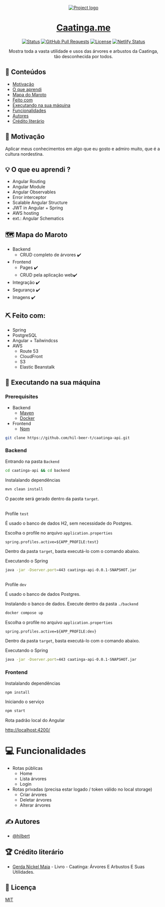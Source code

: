 <p align="center">
  <a href="" rel="noopener">
 <img src="https://user-images.githubusercontent.com/52302576/162342259-3352276c-d0af-4fe7-b518-162f75303ff1.PNG" alt="Project logo"></a>
</p>
<h1 align="center"><a href="http://caatinga.me/">Caatinga.me</a></h1>

<div align="center">

[![Status](https://img.shields.io/badge/status-active-success.svg)]()
[![GitHub Pull Requests](https://img.shields.io/github/issues-pr/hil-beer-t/caatinga-api.svg)](https://github.com/hil-beer-t/caatinga-api/pulls)
[![License](https://img.shields.io/badge/license-MIT-blue.svg)](LICENSE.md)
[![Netlify Status](https://api.netlify.com/api/v1/badges/ed9f5d44-3832-47b1-9d42-0d39cd76699c/deploy-status)](https://app.netlify.com/sites/caatinga/deploys)

</div>

<p align="center"> Mostra toda a vasta utilidade e usos das árvores e arbustos da Caatinga, tão desconhecida por todos.
    <br> 
</p>

## 📝 Conteúdos

- [Motivação](#problem_statement)
- [O que aprendi](#idea)
- [Mapa do Maroto](#map)
- [Feito com](#tech_stack)
- [Executando na sua máquina](#exec)
- [Funcionalidades](#func)
- [Autores](#authors)
- [Crédito literário](#credits)

## 🧐 Motivação <a name = "problem_statement"></a>

Aplicar meus conhecimentos em algo que eu gosto e admiro muito, que é a cultura nordestina.

## 💡 O que eu aprendi ? <a name = "idea"></a>

- Angular Routing
- Angular Module
- Angular Observables
- Error interceptor
- Scalable Angular Structure
- JWT in Angular + Spring
- AWS hosting
- ext.: Angular Schematics

## 🗺️ Mapa do Maroto <a name = "map"></a>

- Backend
  - CRUD completo de árvores ✔️
- Frontend
  - Pages ✔️
  - CRUD pela aplicação web✔️
- Integração ✔️
- Segurança ✔️
- Imagens ✔️

## ⛏️ Feito com: <a name = "tech_stack"></a>

- Spring
- PostgreSQL
- Angular + Tailwindcss
- AWS
  - Route 53
  - CloudFront
  - S3
  - Elastic Beanstalk

## 🏁 Executando na sua máquina <a name = "exec"></a>

### Prerequisites

- Backend
  - [Maven](https://maven.apache.org/download.cgi)
  - [Docker](https://docs.docker.com/get-docker/)
- Frontend
  - [Npm](https://www.npmjs.com/package/download)

```bash
git clone https://github.com/hil-beer-t/caatinga-api.git
```

### Backend

Entrando na pasta `Backend`

```bash
cd caatinga-api && cd backend
```

Instalalando dependências

```bash
mvn clean install
```

O pacote será gerado dentro da pasta `target`.

<br> Profile `test`

É usado o banco de dados H2, sem necessidade do Postgres.

Escolha o profile no arquivo `application.properties`

```
spring.profiles.active=${APP_PROFILE:test}
```

Dentro da pasta `target`, basta executá-lo com o comando abaixo.

Executando o Spring

```bash
java -jar -Dserver.port=443 caatinga-api-0.0.1-SNAPSHOT.jar
```

<br> Profile `dev`

É usado o banco de dados Postgres.

Instalando o banco de dados. Execute dentro da pasta `./backend`

```bash
docker compose up
```

Escolha o profile no arquivo `application.properties`

```
spring.profiles.active=${APP_PROFILE:dev}
```

Dentro da pasta `target`, basta executá-lo com o comando abaixo.

Executando o Spring

```bash
java -jar -Dserver.port=443 caatinga-api-0.0.1-SNAPSHOT.jar
```

### Frontend

Instalalando dependências

```bash
npm install
```

Iniciando o serviço

```bash
npm start
```

Rota padrão local do Angular

[http://localhost:4200/]()

# 💻 Funcionalidades <a name = "funcs"></a>

- Rotas públicas
  - Home
  - Lista árvores
  - Login
- Rotas privadas (precisa estar logado / token válido no local storage)
  - Criar árvores
  - Deletar árvores
  - Alterar árvores

## ✍️ Autores <a name = "authors"></a>

- [@hilbert](https://github.com/hil-beer-t)

## 🏆 Crédito literário <a name = "credits"></a>

- [Gerda Nickel Maia](https://books.google.com.br/books/about/Caatinga.html?hl=pt-BR&id=TUt9AAAACAAJ&redir_esc=y) - Livro - Caatinga: Árvores E Arbustos E Suas Utilidades.

## 📖 Licença

[MIT](#LICENCE)
